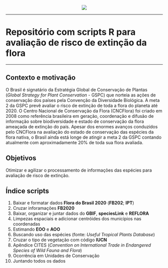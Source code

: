 <p align="center">
<img src="http://cncflora.jbrj.gov.br/portal/static/images/logo-cnc.png"/>
</p>

***

# Repositório com scripts R para avaliação de risco de extinção da flora

***

## Contexto e motivação
  O Brasil é signatário da Estratégia Global de Conservação de Plantas (*Global Strategy for Plant Conservation* - GSPC) que norteia as ações de conservação dos países pela Convenção da Diversidade Biológica. A meta 2 da GSPC prevê avaliar o risco de extinção de toda a flora do planeta até 2020. O Centro Nacional de Conservação da Flora (CNCFlora) foi criado em 2008 como referência brasileira em geração, coordenação e difusão de informação sobre biodiversidade e estado de conservação da flora ameaçada de extinção do país. Apesar dos enormes avanços conduzidos pelo CNCFlora na avaliação do estado de conservação das espécies da flora nativa, o Brasil ainda está longe de atingir a meta 2 da GSPC contando atualmente com aproximadamente 20% de toda sua flora avaliada.

## Objetivos
  Otimizar e agilizar o processamento de informações das espécies para avaliação de risco de extinção.
  
## Índice scripts

  01. Baixar e formatar dados **Flora do Brasil 2020** (**FB202**; **IPT**)
  02. Cruzar inforamações **FB2020**
  03. Baixar, organizar e juntar dados do **GBIF**, **speciesLink** e **REFLORA**
  04. Limpezas espaciais e adicionar centróides dos municípios nas coordenadas
  05. Estimando **EOO** e **AOO** 
  06. Buscando uso das espécies (fonte: *Useful Tropical Plants Database*)
  07. Cruzar o tipo de vegetação com código **IUCN**
  08. Apêndice CITES (*Convention on International Trade in Endangered Species of Wild Fauna and Flora*)
  09. Ocorrência em Unidades de Conservação
  10. Juntando todos os dados
